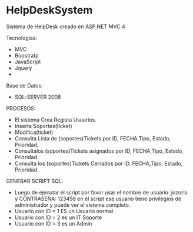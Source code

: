 # HelpDeskSystem

Sistema de HelpDesk creado en ASP.NET MVC 4

Tecnologías:
- MVC
- Boostratp
- JavaScript
- Jquery
- 
Base de Datos:
* SQL-SERVER 2008

PROCESOS:
* El sistema Crea Regista Usuarios.
* Inserta Soportes(ticket)
* Modifica(ticket)
* Consulta Lista de (soportes)Tickets por ID, FECHA,Tipo, Estado, Prioridad.
* Consultalos (soportes)Tickets asignados por ID, FECHA,Tipo, Estado, Prioridad.
* Consulta los (soportes)Tickets Cerrados por ID, FECHA,Tipo, Estado, Prioridad.

GENERAR SCRIPT SQL:
* Luego de ejecutar el script por favor usar el nombre de usuario: jozoria y CONTRASEÑA: 123456
en el script ese usuario tiene privilegios de administrador y puede ver el sistema completo.
* Usuario con ID = 1 ES un Usuario normal
* Usuario con ID = 2 es un IT Soporte
* Usuario con ID = 3 es un Admin

